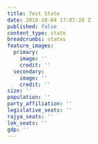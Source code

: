 ```yaml
---
title: Test State
date: 2018-10-04 17:07:28 Z
published: false
content_type: state
breadcrumbs: states
feature_images:
  primary:
    image: ''
    credit: ''
  secondary:
    image: ''
    credit: ''
size: ''
population: ''
party_affiliation: ''
legislative_seats: ''
rajya_seats: ''
lok_seats: ''
gdp: ''
---
```


